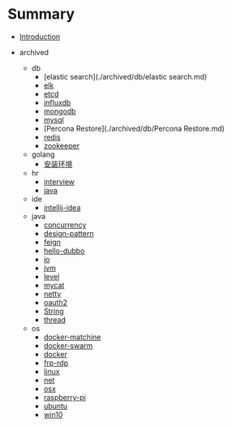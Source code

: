 # Summary
- [Introduction](README.md)

- archived
  - db
    - [elastic search](./archived/db/elastic search.md)
    - [elk](./archived/db/elk.md)
    - [etcd](./archived/db/etcd.md)
    - [influxdb](./archived/db/influxdb.md)
    - [mongodb](./archived/db/mongodb.md)
    - [mysql](./archived/db/mysql.md)
    - [Percona Restore](./archived/db/Percona Restore.md)
    - [redis](./archived/db/redis.md)
    - [zookeeper](./archived/db/zookeeper.md)
  - golang
    - [安装环境](./archived/golang/安装环境.md)
  - hr
    - [interview](./archived/hr/interview.md)
    - [java](./archived/hr/java.md)
  - ide
    - [intellij-idea](./archived/ide/intellij-idea.md)
  - java
    - [concurrency](./archived/java/concurrency.md)
    - [design-pattern](./archived/java/design-pattern.md)
    - [feign](./archived/java/feign.md)
    - [hello-dubbo](./archived/java/hello-dubbo.md)
    - [io](./archived/java/io.md)
    - [jvm](./archived/java/jvm.md)
    - [level](./archived/java/level.md)
    - [mycat](./archived/java/mycat.md)
    - [netty](./archived/java/netty.md)
    - [oauth2](./archived/java/oauth2.md)
    - [String](./archived/java/String.md)
    - [thread](./archived/java/thread.md)
  - os
    - [docker-matchine](./archived/os/docker-matchine.md)
    - [docker-swarm](./archived/os/docker-swarm.md)
    - [docker](./archived/os/docker.md)
    - [frp-rdp](./archived/os/frp-rdp.md)
    - [linux](./archived/os/linux.md)
    - [net](./archived/os/net.md)
    - [osx](./archived/os/osx.md)
    - [raspberry-pi](./archived/os/raspberry-pi.md)
    - [ubuntu](./archived/os/ubuntu.md)
    - [win10](./archived/os/win10.md)
